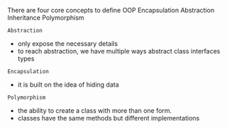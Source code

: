 There are four core concepts to define OOP
    Encapsulation
    Abstraction
    Inheritance
    Polymorphism

`Abstraction`
- only expose the necessary details
- to reach abstraction, we have multiple ways
    abstract class
    interfaces
    types



`Encapsulation`
- it is built on the idea of hiding data


`Polymorphism`
- the ability to create a class with more than one form. 
- classes have the same methods but different implementations

